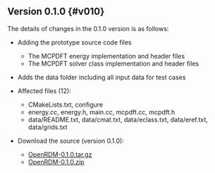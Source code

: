 Version 0.1.0     {#v010}
--------------

The details of changes in the 0.1.0 version is as follows:

+ Adding the prototype source code files
   -  The MCPDFT energy implementation and header files
   -  The MCPDFT solver class implementation and header files
+ Adds the data folder including all input data for test cases

+ Affected files (12):
   - CMakeLists.txt, configure
   - energy.cc, energy.h, main.cc, mcpdft.cc, mcpdft.h
   - data/README.txt, data/cmat.txt, data/eclass.txt, data/eref.txt, data/grids.txt

+ Download the source (version 0.1.0):
   - [OpenRDM-0.1.0.tar.gz](https://github.com/SinaMostafanejad/OpenRDM/archive/v0.1.0.tar.gz)
   - [OpenRDM-0.1.0.zip](https://github.com/SinaMostafanejad/OpenRDM/archive/v0.1.0.zip)
